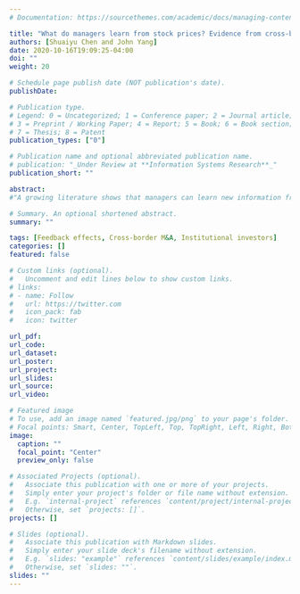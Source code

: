 ```yaml
---
# Documentation: https://sourcethemes.com/academic/docs/managing-content/

title: "What do managers learn from stock prices? Evidence from cross-border mergers and acquisitions"
authors: [Shuaiyu Chen and John Yang]
date: 2020-10-16T19:09:25-04:00
doi: ""
weight: 20

# Schedule page publish date (NOT publication's date).
publishDate: 

# Publication type.
# Legend: 0 = Uncategorized; 1 = Conference paper; 2 = Journal article;
# 3 = Preprint / Working Paper; 4 = Report; 5 = Book; 6 = Book section;
# 7 = Thesis; 8 = Patent
publication_types: ["0"]

# Publication name and optional abbreviated publication name.
# publication: "_Under Review at **Information Systems Research**_"
publication_short: ""

abstract: 
#"A growing literature shows that managers can learn new information from stock prices to guide their investment and financing policies (feedback effects). However, there is little evidence on what managers learn from stock prices. This paper sheds light on this question by using cross-#border mergers and acquisitions (M&A) as the empirical setting. We show that the probability of completing a cross-border M&A deal is positively associated with the acquirer's stock returns around the announcement of M&A plans. Furthermore, this positive relation increases with the #fraction of the acquirer's foreign institutional investors that are from the target's country. Our results suggest that an acquirer's manager learns from the acquirer's stock prices about the target's country-specific information, which is likely from institutional investors who have informational #advantages about the target country."

# Summary. An optional shortened abstract.
summary: "" 

tags: [Feedback effects, Cross-border M&A, Institutional investors]
categories: []
featured: false

# Custom links (optional).
#   Uncomment and edit lines below to show custom links.
# links:
# - name: Follow
#   url: https://twitter.com
#   icon_pack: fab
#   icon: twitter

url_pdf:
url_code:
url_dataset:
url_poster:
url_project:
url_slides:
url_source:
url_video:

# Featured image
# To use, add an image named `featured.jpg/png` to your page's folder. 
# Focal points: Smart, Center, TopLeft, Top, TopRight, Left, Right, BottomLeft, Bottom, BottomRight.
image:
  caption: ""
  focal_point: "Center"
  preview_only: false

# Associated Projects (optional).
#   Associate this publication with one or more of your projects.
#   Simply enter your project's folder or file name without extension.
#   E.g. `internal-project` references `content/project/internal-project/index.md`.
#   Otherwise, set `projects: []`.
projects: []

# Slides (optional).
#   Associate this publication with Markdown slides.
#   Simply enter your slide deck's filename without extension.
#   E.g. `slides: "example"` references `content/slides/example/index.md`.
#   Otherwise, set `slides: ""`.
slides: ""
---
```

